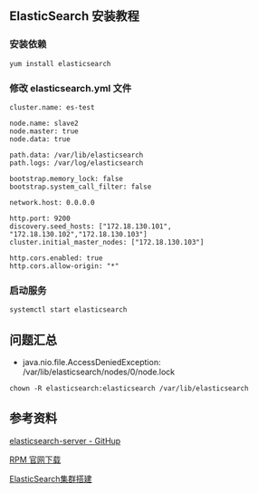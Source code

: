 ## ElasticSearch 安装教程

### 安装依赖
```
yum install elasticsearch
```

### 修改 elasticsearch.yml 文件
```
cluster.name: es-test

node.name: slave2
node.master: true
node.data: true

path.data: /var/lib/elasticsearch
path.logs: /var/log/elasticsearch

bootstrap.memory_lock: false
bootstrap.system_call_filter: false

network.host: 0.0.0.0

http.port: 9200
discovery.seed_hosts: ["172.18.130.101", "172.18.130.102","172.18.130.103"]
cluster.initial_master_nodes: ["172.18.130.103"]

http.cors.enabled: true
http.cors.allow-origin: "*"
```

### 启动服务
```
systemctl start elasticsearch
```

## 问题汇总
- java.nio.file.AccessDeniedException: /var/lib/elasticsearch/nodes/0/node.lock
```
chown -R elasticsearch:elasticsearch /var/lib/elasticsearch 
```

## 参考资料

[elasticsearch-server - GitHup](https://github.com/Symantec/ambari-elasticsearch-service)

[RPM 官网下载](https://www.elastic.co/cn/downloads/elasticsearch)

[ElasticSearch集群搭建](https://juejin.im/post/5bad9520f265da0afe62ed95#heading-8)
